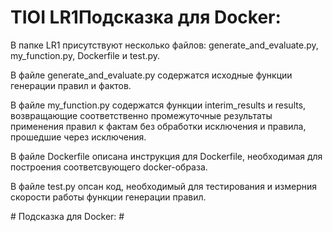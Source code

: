 # TIOI LR1Подсказка для Docker:
<p>  В папке LR1 присутствуют несколько файлов: generate_and_evaluate.py, my_function.py, Dockerfile и test.py.<p> 
<p>  В файле generate_and_evaluate.py содержатся исходные функции генерации правил и фактов.<p> 
<p>  В файле my_function.py содержатся функции interim_results и results, возвращающие соответственно промежуточные результаты применения правил к фактам без обработки исключения и правила, прошедшие через исключения.<p>
<p>  В файле Dockerfile описана инструкция для Dockerfile, необходимая для построения соответсвующего docker-образа.<p>
<p>  В файле test.py опсан код, необходимый для тестирования и измерния скорости работы функции генерации правил.<p>
# Подсказка для Docker: #
